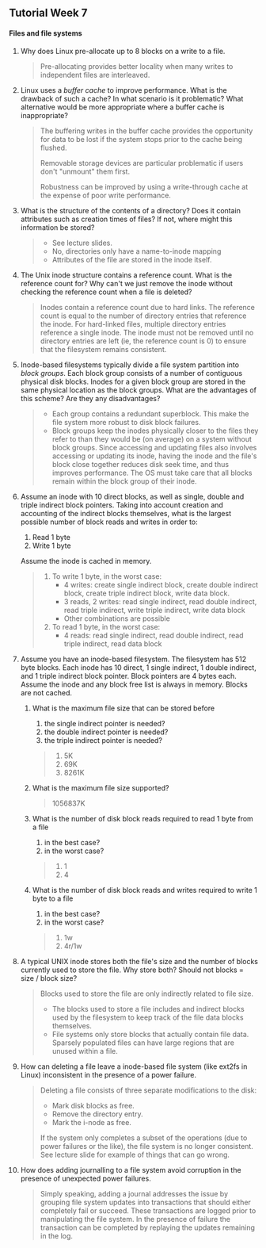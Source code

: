 ## Tutorial Week 7



#### Files and file systems

1. Why does Linux pre-allocate up to 8 blocks on a write to a file.

   > Pre-allocating provides better locality when many writes to independent files are interleaved.

2. Linux uses a *buffer cache* to improve performance. What is the drawback of such a cache? In what scenario is it problematic? What alternative would be more appropriate where a buffer cache is inappropriate?

   > The buffering writes in the buffer cache provides the opportunity for data to be lost if the system stops prior to the cache being flushed.
   >
   > Removable storage devices are particular problematic if users don't "unmount" them first.
   >
   > Robustness can be improved by using a write-through cache at the expense of poor write performance.

3. What is the structure of the contents of a directory? Does it contain attributes such as creation times of files? If not, where might this information be stored?

   > - See lecture slides.
   > - No, directories only have a name-to-inode mapping
   > - Attributes of the file are stored in the inode itself.

4. The Unix inode structure contains a reference count. What is the reference count for? Why can't we just remove the inode without checking the reference count when a file is deleted?

   > Inodes contain a reference count due to hard links. The reference count is equal to the number of directory entries that reference the inode. For hard-linked files, multiple directory entries reference a single inode. The inode must not be removed until no directory entries are left (ie, the reference count is 0) to ensure that the filesystem remains consistent.

5. Inode-based filesystems typically divide a file system partition into *block groups*. Each block group consists of a number of contiguous physical disk blocks. Inodes for a given block group are stored in the same physical location as the block groups. What are the advantages of this scheme? Are they any disadvantages?

   > - Each group contains a redundant superblock. This make the file system more robust to disk block failures.
   > - Block groups keep the inodes physically closer to the files they refer to than they would be (on average) on a system without block groups. Since accessing and updating files also involves accessing or updating its inode, having the inode and the file's block close together reduces disk seek time, and thus improves performance. The OS must take care that all blocks remain within the block group of their inode.

6. Assume an inode with 10 direct blocks, as well as single, double and triple indirect block pointers. Taking into account creation and accounting of the indirect blocks themselves, what is the largest possible number of block reads and writes in order to:

   1. Read 1 byte
   2. Write 1 byte

   Assume the inode is cached in memory.

   > 1. To write 1 byte, in the worst case:
   >    - 4 writes: create single indirect block, create double indirect block, create triple indirect block, write data block.
   >    - 3 reads, 2 writes: read single indirect, read double indirect, read triple indirect, write triple indirect, write data block
   >    - Other combinations are possible
   > 2. To read 1 byte, in the worst case:
   >    - 4 reads: read single indirect, read double indirect, read triple indirect, read data block

7. Assume you have an inode-based filesystem. The filesystem has 512 byte blocks. Each inode has 10 direct, 1 single indirect, 1 double indirect, and 1 triple indirect block pointer. Block pointers are 4 bytes each. Assume the inode and any block free list is always in memory. Blocks are not cached.

   1. What is the maximum file size that can be stored before

      1. the single indirect pointer is needed?
      2. the double indirect pointer is needed?
      3. the triple indirect pointer is needed?

      > 1. 5K
      > 2. 69K
      > 3. 8261K

   2. What is the maximum file size supported?

      > 1056837K

   3. What is the number of disk block reads required to read 1 byte from a file

      1. in the best case?
      2. in the worst case?

      > 1. 1
      > 2. 4

   4. What is the number of disk block reads and writes required to write 1 byte to a file

      1. in the best case?
      2. in the worst case?

      > 1. 1w
      > 2. 4r/1w

8. A typical UNIX inode stores both the file's size and the number of blocks currently used to store the file. Why store both? Should not blocks = size / block size?

   > Blocks used to store the file are only indirectly related to file size.
   >
   > - The blocks used to store a file includes and indirect blocks used by the filesystem to keep track of the file data blocks themselves.
   > - File systems only store blocks that actually contain file data. Sparsely populated files can have large regions that are unused within a file.

9. How can deleting a file leave a inode-based file system (like ext2fs in Linux) inconsistent in the presence of a power failure.

   > Deleting a file consists of three separate modifications to the disk:
   >
   > - Mark disk blocks as free.
   > - Remove the directory entry.
   > - Mark the i-node as free.
   >
   > If the system only completes a subset of the operations (due to power failures or the like), the file system is no longer consistent. See lecture slide for example of things that can go wrong.

10. How does adding journalling to a file system avoid corruption in the presence of unexpected power failures.

    > Simply speaking, adding a journal addresses the issue by grouping file system updates into transactions that should either completely fail or succeed. These transactions are logged prior to manipulating the file system. In the presence of failure the transaction can be completed by replaying the updates remaining in the log.